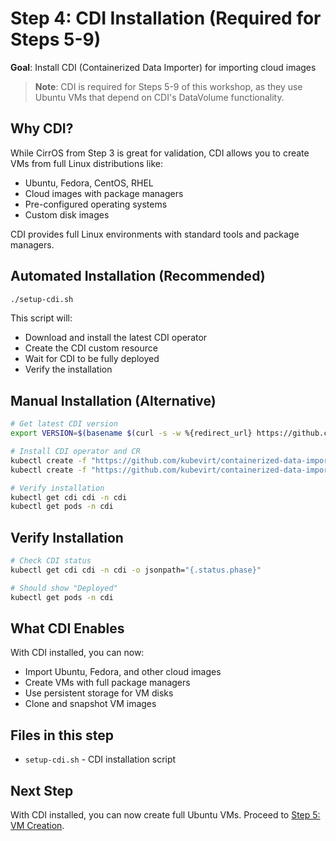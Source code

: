 # Step 4: CDI Installation (Required for Steps 5-9)

**Goal**: Install CDI (Containerized Data Importer) for importing cloud images

> **Note**: CDI is required for Steps 5-9 of this workshop, as they use Ubuntu VMs that depend on CDI's DataVolume functionality.

## Why CDI?

While CirrOS from Step 3 is great for validation, CDI allows you to create VMs from full Linux distributions like:
- Ubuntu, Fedora, CentOS, RHEL
- Cloud images with package managers
- Pre-configured operating systems
- Custom disk images

CDI provides full Linux environments with standard tools and package managers.

## Automated Installation (Recommended)

```bash
./setup-cdi.sh
```

This script will:
- Download and install the latest CDI operator
- Create the CDI custom resource
- Wait for CDI to be fully deployed
- Verify the installation

## Manual Installation (Alternative)

```bash
# Get latest CDI version
export VERSION=$(basename $(curl -s -w %{redirect_url} https://github.com/kubevirt/containerized-data-importer/releases/latest))

# Install CDI operator and CR
kubectl create -f "https://github.com/kubevirt/containerized-data-importer/releases/download/$VERSION/cdi-operator.yaml"
kubectl create -f "https://github.com/kubevirt/containerized-data-importer/releases/download/$VERSION/cdi-cr.yaml"

# Verify installation
kubectl get cdi cdi -n cdi
kubectl get pods -n cdi
```

## Verify Installation

```bash
# Check CDI status
kubectl get cdi cdi -n cdi -o jsonpath="{.status.phase}"

# Should show "Deployed"
kubectl get pods -n cdi
```

## What CDI Enables

With CDI installed, you can now:
- Import Ubuntu, Fedora, and other cloud images
- Create VMs with full package managers
- Use persistent storage for VM disks
- Clone and snapshot VM images

## Files in this step
- `setup-cdi.sh` - CDI installation script

## Next Step
With CDI installed, you can now create full Ubuntu VMs. Proceed to [Step 5: VM Creation](../step-05-vm-creation/).